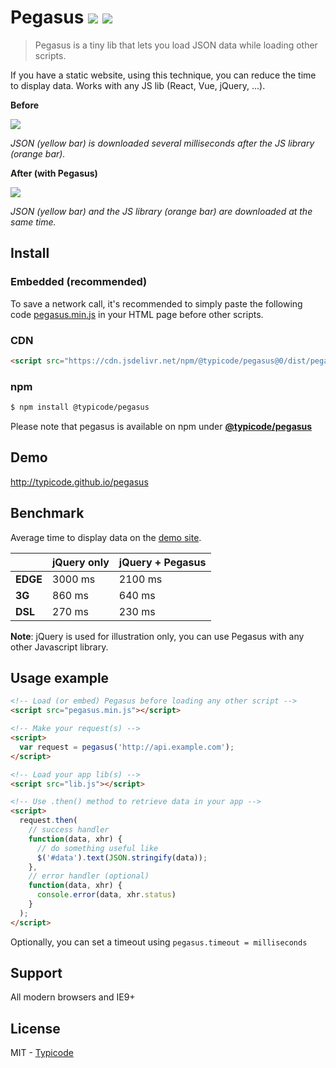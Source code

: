 # Pegasus [![](https://badge.fury.io/js/%40typicode%2Fpegasus.svg)](https://www.npmjs.com/package/@typicode/pegasus) ![](https://badge-size.herokuapp.com/typicode/pegasus/master/dist/pegasus.min.js.svg?compression=gzip)

> Pegasus is a tiny lib that lets you load JSON data while loading other scripts.

If you have a static website, using this technique, you can reduce the time to display data. Works with any JS lib (React, Vue, jQuery, ...).

__Before__

[![](http://i.imgur.com/ves4uIf.png)](http://typicode.github.io/pegasus/)

_JSON (yellow bar) is downloaded several milliseconds after the JS library (orange bar)._

__After (with Pegasus)__

[![](http://i.imgur.com/8sVBtnB.png)](http://typicode.github.io/pegasus/)

_JSON (yellow bar) and the JS library (orange bar) are downloaded at the same time._

## Install

### Embedded (recommended)

To save a network call, it's recommended to simply paste the following code [pegasus.min.js](https://github.com/typicode/pegasus/blob/master/dist/pegasus.min.js) in your HTML page before other scripts.

### CDN

```html
<script src="https://cdn.jsdelivr.net/npm/@typicode/pegasus@0/dist/pegasus.min.js"></script>
```

### npm

```bash
$ npm install @typicode/pegasus
```

Please note that pegasus is available on npm under __[@typicode/pegasus](https://www.npmjs.com/package/@typicode/pegasus)__

## Demo

http://typicode.github.io/pegasus

## Benchmark

Average time to display data on the [demo site](http://typicode.github.io/pegasus).

|             | jQuery only  | jQuery + Pegasus  |
|:------------|:-------------|:------------------|
|__EDGE__     | 3000 ms      | 2100 ms           |
|__3G__       | 860 ms       | 640 ms            |
|__DSL__      | 270 ms       | 230 ms            |

__Note__: jQuery is used for illustration only, you can use Pegasus with any other Javascript library.

## Usage example

```html
<!-- Load (or embed) Pegasus before loading any other script -->
<script src="pegasus.min.js"></script>

<!-- Make your request(s) -->
<script>
  var request = pegasus('http://api.example.com');
</script>

<!-- Load your app lib(s) -->
<script src="lib.js"></script>

<!-- Use .then() method to retrieve data in your app -->
<script>
  request.then(
    // success handler
    function(data, xhr) {
      // do something useful like
      $('#data').text(JSON.stringify(data));
    },
    // error handler (optional)
    function(data, xhr) {
      console.error(data, xhr.status)
    }
  );
</script>
```

Optionally, you can set a timeout using `pegasus.timeout = milliseconds`

## Support

All modern browsers and IE9+

## License

MIT - [Typicode](https://github.com/typicode)

